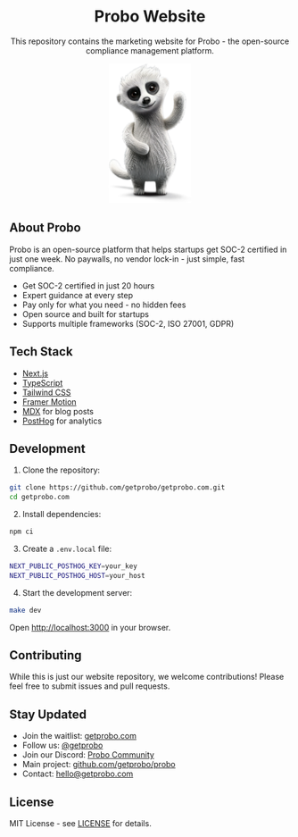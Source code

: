 <h1 align="center">Probo Website</h1>
<p align="center">
This repository contains the marketing website for Probo - the open-source
compliance management platform.
</p>

<p align="center">
  <img src=".github/probo.png" alt="Probo Website" height="250">
</p>

## About Probo

Probo is an open-source platform that helps startups get SOC-2 certified in just
one week. No paywalls, no vendor lock-in - just simple, fast compliance.

- Get SOC-2 certified in just 20 hours
- Expert guidance at every step
- Pay only for what you need - no hidden fees
- Open source and built for startups
- Supports multiple frameworks (SOC-2, ISO 27001, GDPR)

## Tech Stack

- [Next.js](https://nextjs.org/)
- [TypeScript](https://www.typescriptlang.org/)
- [Tailwind CSS](https://tailwindcss.com/)
- [Framer Motion](https://www.framer.com/motion/)
- [MDX](https://mdxjs.com/) for blog posts
- [PostHog](https://posthog.com/) for analytics

## Development

1. Clone the repository:

```bash
git clone https://github.com/getprobo/getprobo.com.git
cd getprobo.com
```

2. Install dependencies:

```bash
npm ci
```

3. Create a `.env.local` file:

```bash
NEXT_PUBLIC_POSTHOG_KEY=your_key
NEXT_PUBLIC_POSTHOG_HOST=your_host
```

4. Start the development server:

```bash
make dev
```

Open [http://localhost:3000](http://localhost:3000) in your browser.

## Contributing

While this is just our website repository, we welcome contributions! Please feel
free to submit issues and pull requests.

## Stay Updated

- Join the waitlist: [getprobo.com](https://www.getprobo.com)
- Follow us: [@getprobo](https://twitter.com/getprobo)
- Join our Discord: [Probo Community](https://discord.gg/8qfdJYfvpY)
- Main project: [github.com/getprobo/probo](https://github.com/getprobo/probo)
- Contact: [hello@getprobo.com](mailto:hello@getprobo.com)

## License

MIT License - see [LICENSE](LICENSE) for details.
